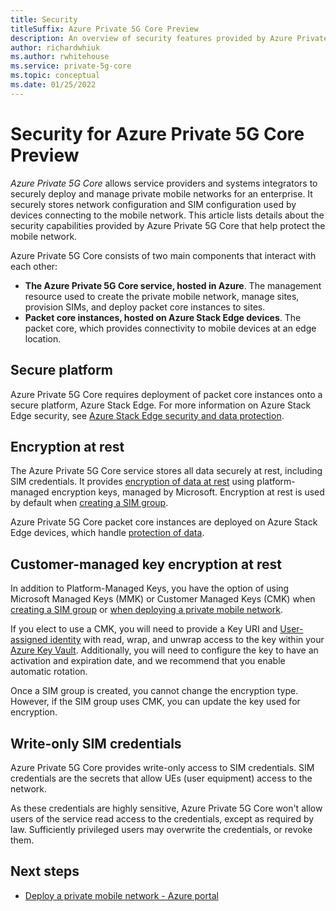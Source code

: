```yaml
---
title: Security
titleSuffix: Azure Private 5G Core Preview
description: An overview of security features provided by Azure Private 5G Core.
author: richardwhiuk
ms.author: rwhitehouse
ms.service: private-5g-core
ms.topic: conceptual
ms.date: 01/25/2022
---
```


# Security for Azure Private 5G Core Preview

*Azure Private 5G Core* allows service providers and systems integrators to securely deploy and manage private mobile networks for an enterprise. It securely stores network configuration and SIM configuration used by devices connecting to the mobile network. This article lists details about the security capabilities provided by Azure Private 5G Core that help protect the mobile network.

Azure Private 5G Core consists of two main components that interact with each other:

- **The Azure Private 5G Core service, hosted in Azure**. The management resource used to create the private mobile network, manage sites, provision SIMs, and deploy packet core instances to sites.
- **Packet core instances, hosted on Azure Stack Edge devices**. The packet core, which provides connectivity to mobile devices at an edge location.

## Secure platform

Azure Private 5G Core requires deployment of packet core instances onto a secure platform, Azure Stack Edge. For more information on Azure Stack Edge security, see [Azure Stack Edge security and data protection](../databox-online/azure-stack-edge-security.md).

## Encryption at rest

The Azure Private 5G Core service stores all data securely at rest, including SIM credentials. It provides [encryption of data at rest](../security/fundamentals/encryption-overview.md) using platform-managed encryption keys, managed by Microsoft. Encryption at rest is used by default when [creating a SIM group](manage-sim-groups.md#create-a-sim-group).

Azure Private 5G Core packet core instances are deployed on Azure Stack Edge devices, which handle [protection of data](../databox-online/azure-stack-edge-security.md#protect-your-data).

## Customer-managed key encryption at rest

In addition to Platform-Managed Keys, you have the option of using Microsoft Managed Keys (MMK) or Customer Managed Keys (CMK) when [creating a SIM group](manage-sim-groups.md#create-a-sim-group) or [when deploying a private mobile network](how-to-guide-deploy-a-private-mobile-network-azure-portal.md#deploy-your-private-mobile-network). 

If you elect to use a CMK, you will need to provide a Key URI and [User-assigned identity](azure/active-directory/managed-identities-azure-resources/overview) with read, wrap, and unwrap access to the key within your [Azure Key Vault](azure/key-vault/). Additionally, you will need to configure the key to have an activation and expiration date, and we recommend that you enable automatic rotation.

Once a SIM group is created, you cannot change the encryption type. However, if the SIM group uses CMK, you can update the key used for encryption.

## Write-only SIM credentials

Azure Private 5G Core provides write-only access to SIM credentials. SIM credentials are the secrets that allow UEs (user equipment) access to the network.

As these credentials are highly sensitive, Azure Private 5G Core won't allow users of the service read access to the credentials, except as required by law. Sufficiently privileged users may overwrite the credentials, or revoke them.

## Next steps

- [Deploy a private mobile network - Azure portal](how-to-guide-deploy-a-private-mobile-network-azure-portal.md)
